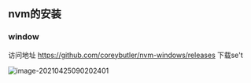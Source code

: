 ## nvm的安装

### window

访问地址 https://github.com/coreybutler/nvm-windows/releases 下载se't

![image-20210425090202401](C:\Users\wukang\AppData\Roaming\Typora\typora-user-images\image-20210425090202401.png)